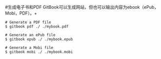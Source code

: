 #生成电子书和PDF
GitBook可以生成网站，但也可以输出内容为ebook（ePub，Mobi，PDF）。+


```
# Generate a PDF file
$ gitbook pdf ./ ./mybook.pdf

# Generate an ePub file
$ gitbook epub ./ ./mybook.epub

# Generate a Mobi file
$ gitbook mobi ./ ./mybook.mobi
```
